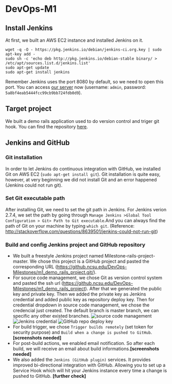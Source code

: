 # DevOps-M1
##  Install Jenkins
At first, we built an AWS EC2 instance and installed Jenkins on it.
```
wget -q -O - https://pkg.jenkins.io/debian/jenkins-ci.org.key | sudo apt-key add -
sudo sh -c 'echo deb http://pkg.jenkins.io/debian-stable binary/ > /etc/apt/sources.list.d/jenkins.list'
sudo apt-get update
sudo apt-get install jenkins
```
Remember Jenkins uses the port 8080 by default, so we need to open this port. You can access [our server](http://54.205.110.11:8080/) now (username: `admin`, password: `5a8bf4eab5444fcc99cb9bb724fdb0d9`).

## Target project
We built a demo rails application used to do version control and triger git hook. You can find the repository [here](https://github.ncsu.edu/DevOps-Milestones/m1_demo_rails_project).

## Jenkins and GitHub
### Git installation
 In order to let Jenkins do continuous integration with GitHub, we installed Git on AWS EC2 (`sudo apt-get install git`). Git installation is quite easy, however, at very beginning we did not install Git and an error happened (Jenkins could not run git).
### Set Git executable path
 After installing Git, we need to set the git path in Jenkins. For Jenkins verion 2.7.4, we set the path by going through `Manage Jenkins >Global Tool Configuration > Git> Path to Git executable`.And you can always find the path of Git on your machine by typing `which git`. (Reference: http://stackoverflow.com/questions/8639501/jenkins-could-not-run-git)
### Build and config Jenkins project and GitHub repository
- We built a freestyle Jenkins project named Milestone-rails-project-master. We chose this project is a GitHub project and pasted the corresponding URL (https://github.ncsu.edu/DevOps-Milestones/m1_demo_rails_project.git/).
- For source code management, we chose Git as version control system and pasted the ssh url (https://github.ncsu.edu/DevOps-Milestones/m1_demo_rails_project). After that we generated the public key and private key. Then we  added the private key as Jenkins credential and added public key as repository deploy key. Then for credential dropdown in source code management, we chose the credencial just created. The default branch is master branch, we can specific any other existed branches.
![source code management](https://lh3.googleusercontent.com/fvriC6ch4ou2sCZD4H4Mkh4Q2AaFgL37YeBCoWE0Q7TB4RG23z8OFhvM2rw4wlbMItCTklximQ=w1920-h1080-rw-no)
![Jenkins credential](https://lh3.googleusercontent.com/ULZgAgiaGnz2U2niIItJnC5KfPQVf2I1vysXU2f1UEslL39eyZiqdXjL26ELn_LXTUG5A5WAvA=w1920-h1080-rw-no)
![GitHub repo deploy key](https://lh3.googleusercontent.com/UvYv05x5EqX3EABdeROYaPZpV_eMLdJ-ziMlBgJgNoWsY-AwK5JZc0jLZF5DoC2ycLfmVldM6Q=w1920-h1080-rw-no)
- For build trigger, we chose `Trigger builds remotely` (set token for security purpose) and `Build when a change is pushed to GitHub`. **[screenshots needed]**
- For post-build actions, we enabled email notification. So after each build, we will receive an email about build informations.**[screenshots needed]**
- We also added the `Jenkins (GitHub plugin)` services. It provides improved bi-directional integration with GitHub. Allowing you to set up a Service Hook which will hit your Jenkins instance every time a change is pushed to GitHub. **[further check]**
 
